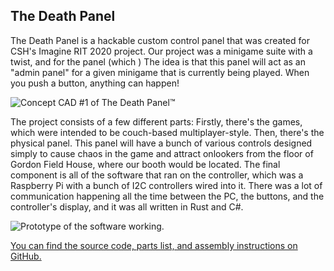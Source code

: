 ## **The Death Panel**

The Death Panel is a hackable custom control panel that was created for
CSH\'s Imagine RIT 2020 project. Our project was a minigame suite with a
twist, and for the panel (which ) The idea is that this panel will act
as an \"admin panel\" for a given minigame that is currently being
played. When you push a button, anything can happen!

![Concept CAD #1 of The Death
Panel™](posts/images/deathpanel-concept1.png)

The project consists of a few different parts: Firstly, there\'s the
games, which were intended to be couch-based multiplayer-style. Then,
there\'s the physical panel. This panel will have a bunch of various
controls designed simply to cause chaos in the game and attract
onlookers from the floor of Gordon Field House, where our booth would be
located. The final component is all of the software that ran on the
controller, which was a Raspberry Pi with a bunch of I2C controllers
wired into it. There was a lot of communication happening all the time
between the PC, the buttons, and the controller\'s display, and it was
all written in Rust and C#.

![Prototype of the software
working.](https://user-images.githubusercontent.com/42927786/128588306-a0fae672-d68f-45b1-9dc4-5ffefc4e8732.jpg)

[You can find the source code, parts list, and assembly instructions on
GitHub.](https://www.github.com/willnilges/deathpanel)
